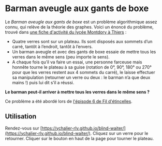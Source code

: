 # Barman aveugle aux gants de boxe

Le *Barman aveugle aux gants de boxe* est un problème algorithmique assez connu, qui relève de la théorie des graphes. Voici un énoncé du problème, trouvé dans [une fiche d'activité du lycée Montdory à Thiers](http://www.irem.univ-bpclermont.fr/IMG/pdf/Barman.pdf) :

- Quatre verres sont sur un plateau. Ils sont disposés aux sommets d’un carré, tantôt à l’endroit, tantôt à l’envers.
- Un barman aveugle et avec des gants de boxe essaie de mettre tous les verres dans le même sens (peu importe le sens).
- A chaque fois qu’il va faire un essai, une personne farceuse mais honnête tourne le plateau à sa guise (rotation de 0°, 90°, 180° ou 270° pour que les verres restent aux 4 sommets du carré), le laisse effectuer sa manipulation (retourner un verre ou deux : le barman n’a que deux mains !) puis lui dit s’il a réussi.

**Le barman peut-il arriver à mettre tous les verres dans le même sens ?**

Ce problème a été abordé lors de [l'épisode 6 de Fil d'étincelles](https://www.youtube.com/watch?v=63jJ0Dj_iyE&list=PLZtWuL5Z43dDu0gefZTi7Wjm9BTWK4HRy).

## Utilisation

Rendez-vous sur [https://ychalier-rlv.github.io/blind-waiter/](https://ychalier-rlv.github.io/blind-waiter/). Cliquez sur un verre pour le retourner. Cliquer sur le bouton en haut de la page pour tourner le plateau.